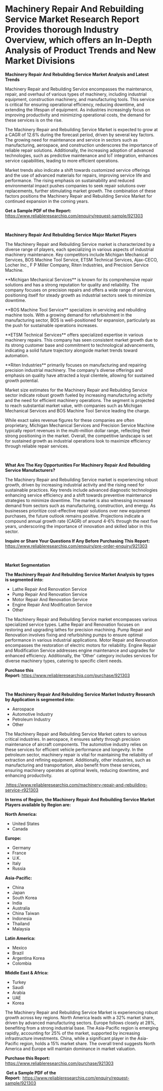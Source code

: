 <p><h1>Machinery Repair And Rebuilding Service Market Research Report Provides thorough Industry Overview, which offers an In-Depth Analysis of Product Trends and New Market Divisions</h1></p><p><strong>Machinery Repair And Rebuilding Service Market Analysis and Latest Trends</strong></p>
<p><p>Machinery Repair and Rebuilding Service encompasses the maintenance, repair, and overhaul of various types of machinery, including industrial equipment, construction machinery, and manufacturing tools. This service is critical for ensuring operational efficiency, reducing downtime, and extending the lifespan of equipment. As industries increasingly focus on improving productivity and minimizing operational costs, the demand for these services is on the rise.</p><p>The Machinery Repair and Rebuilding Service Market is expected to grow at a CAGR of 12.6% during the forecast period, driven by several key factors. The growing need for maintenance and service in sectors such as manufacturing, aerospace, and construction underscores the importance of reliable repair solutions. Additionally, the increasing adoption of advanced technologies, such as predictive maintenance and IoT integration, enhances service capabilities, leading to more efficient operations. </p><p>Market trends also indicate a shift towards customized service offerings and the use of advanced materials for repairs, improving service life and performance. The rising emphasis on sustainability and reduced environmental impact pushes companies to seek repair solutions over replacements, further stimulating market growth. The combination of these factors positions the Machinery Repair and Rebuilding Service Market for continued expansion in the coming years.</p></p>
<p><strong>Get a Sample PDF of the Report:&nbsp;</strong> <a href="https://www.reliableresearchiq.com/enquiry/request-sample/921303?utm_campaign=2770&utm_medium=2&utm_source=Github&utm_content=ia&utm_term=18042025&utm_id=machinery-repair-and-rebuilding-service">https://www.reliableresearchiq.com/enquiry/request-sample/921303</a></p>
<p>&nbsp;</p>
<p><strong>Machinery Repair And Rebuilding Service Major Market Players</strong></p>
<p><p>The Machinery Repair and Rebuilding Service market is characterized by a diverse range of players, each specializing in various aspects of industrial machinery maintenance. Key competitors include Michigan Mechanical Services, BOS Machine Tool Service, ETSM Technical Services, Ajax-CECO, Locher Inc., F P Miller Company, Riten Industries, and Precision Service Machine.</p><p>**Michigan Mechanical Services** is known for its comprehensive repair solutions and has a strong reputation for quality and reliability. The company focuses on precision repairs and offers a wide range of services, positioning itself for steady growth as industrial sectors seek to minimize downtime.</p><p>**BOS Machine Tool Service** specializes in servicing and rebuilding machine tools. With a growing demand for refurbishment in the manufacturing sector, BOS is well-positioned for expansion, particularly as the push for sustainable operations increases.</p><p>**ETSM Technical Services** offers specialized expertise in various machinery repairs. This company has seen consistent market growth due to its strong customer base and commitment to technological advancements, indicating a solid future trajectory alongside market trends toward automation.</p><p>**Riten Industries** primarily focuses on manufacturing and repairing precision industrial machinery. The company's diverse offerings and emphasis on quality have attracted a loyal clientele, allowing for sustained growth potential.</p><p>Market size estimates for the Machinery Repair and Rebuilding Service sector indicate robust growth fueled by increasing manufacturing activity and the need for efficient machinery operations. The segment is projected to reach substantial market value, with companies such as Michigan Mechanical Services and BOS Machine Tool Service leading the charge.</p><p>While exact sales revenue figures for these companies are often proprietary, Michigan Mechanical Services and Precision Service Machine typically report revenues in the multi-million dollar range, reflecting their strong positioning in the market. Overall, the competitive landscape is set for sustained growth as industrial operations look to maximize efficiency through reliable repair services.</p></p>
<p>&nbsp;</p>
<p><strong>What Are The Key Opportunities For Machinery Repair And Rebuilding Service Manufacturers?</strong></p>
<p><p>The Machinery Repair and Rebuilding Service market is experiencing robust growth, driven by increasing industrial activity and the rising need for sustainable practices. Key trends include advanced diagnostic technologies enhancing service efficiency and a shift towards preventive maintenance strategies to minimize downtime. The market is also witnessing increased demand from sectors such as manufacturing, construction, and energy. As businesses prioritize cost-effective repair solutions over new equipment purchases, the future outlook remains positive. Projections indicate a compound annual growth rate (CAGR) of around 4-6% through the next five years, underscoring the importance of innovation and skilled labor in this sector.</p></p>
<p><strong>Inquire or Share Your Questions If Any Before Purchasing This Report:</strong> <a href="https://www.reliableresearchiq.com/enquiry/pre-order-enquiry/921303?utm_campaign=2770&utm_medium=2&utm_source=Github&utm_content=ia&utm_term=18042025&utm_id=machinery-repair-and-rebuilding-service">https://www.reliableresearchiq.com/enquiry/pre-order-enquiry/921303</a></p>
<p>&nbsp;</p>
<p><strong>Market Segmentation</strong></p>
<p><strong>The Machinery Repair And Rebuilding Service Market Analysis by types is segmented into:</strong></p>
<p><ul><li>Lathe Repair And Renovation Service</li><li>Pump Repair And Renovation Service</li><li>Motor Repair And Renovation Service</li><li>Engine Repair And Modification Service</li><li>Other</li></ul></p>
<p><p>The Machinery Repair and Rebuilding Service market encompasses various specialized service types. Lathe Repair and Renovation focuses on restoring and upgrading lathes for precision machining. Pump Repair and Renovation involves fixing and refurbishing pumps to ensure optimal performance in various industrial applications. Motor Repair and Renovation encompasses the restoration of electric motors for reliability. Engine Repair and Modification Service addresses engine maintenance and upgrades for enhanced efficiency. Additionally, the 'Other' category includes services for diverse machinery types, catering to specific client needs.</p></p>
<p><strong>Purchase this Report:&nbsp;</strong><a href="https://www.reliableresearchiq.com/purchase/921303?utm_campaign=2770&utm_medium=2&utm_source=Github&utm_content=ia&utm_term=18042025&utm_id=machinery-repair-and-rebuilding-service">https://www.reliableresearchiq.com/purchase/921303</a></p>
<p>&nbsp;</p>
<p><strong>The Machinery Repair And Rebuilding Service Market Industry Research by Application is segmented into:</strong></p>
<p><ul><li>Aerospace</li><li>Automotive Industry</li><li>Petroleum Industry</li><li>Other</li></ul></p>
<p><p>The Machinery Repair and Rebuilding Service Market caters to various critical industries. In aerospace, it ensures safety through precision maintenance of aircraft components. The automotive industry relies on these services for efficient vehicle performance and longevity. In the petroleum sector, machinery repair is vital for maintaining the reliability of extraction and refining equipment. Additionally, other industries, such as manufacturing and transportation, also benefit from these services, ensuring machinery operates at optimal levels, reducing downtime, and enhancing productivity.</p></p>
<p><a href="https://www.reliableresearchiq.com/machinery-repair-and-rebuilding-service-r921303?utm_campaign=2770&utm_medium=2&utm_source=Github&utm_content=ia&utm_term=18042025&utm_id=machinery-repair-and-rebuilding-service">&nbsp;https://www.reliableresearchiq.com/machinery-repair-and-rebuilding-service-r921303</a></p>
<p><strong>In terms of Region, the Machinery Repair And Rebuilding Service Market Players available by Region are:</strong></p>
<p>
    <p> <strong> North America: </strong>
        <ul>
            <li>United States</li>
            <li>Canada</li>
        </ul>
        </p> 
    <p> <strong> Europe: </strong>
        <ul>
            <li>Germany</li>
            <li>France</li>
            <li>U.K.</li>
            <li>Italy</li>
            <li>Russia</li>
        </ul>
        </p> 
    <p> <strong> Asia-Pacific: </strong>
        <ul>
            <li>China</li>
            <li>Japan</li>
            <li>South Korea</li>
            <li>India</li>
            <li>Australia</li>
            <li>China Taiwan</li>
            <li>Indonesia</li>
            <li>Thailand</li>
            <li>Malaysia</li>
        </ul>
        </p> 
    <p> <strong> Latin America: </strong>
        <ul>
            <li>Mexico</li>
            <li>Brazil</li>
            <li>Argentina Korea</li>
            <li>Colombia</li>
        </ul>
        </p> 
    <p> <strong> Middle East & Africa: </strong>
        <ul>
            <li>Turkey</li>
            <li>Saudi</li>
            <li>Arabia</li>
            <li>UAE</li>
            <li>Korea</li>
        </ul>
    </p>
    </p>
<p><p>The Machinery Repair and Rebuilding Service Market is experiencing robust growth across key regions. North America leads with a 32% market share, driven by advanced manufacturing sectors. Europe follows closely at 28%, benefiting from a strong industrial base. The Asia-Pacific region is emerging rapidly, accounting for 25% of the market, supported by increasing infrastructure investments. China, while a significant player in the Asia-Pacific region, holds a 15% market share. The overall trend suggests North America and Europe will maintain dominance in market valuation.</p></p>
<p><strong>Purchase this Report: </strong><a href="https://www.reliableresearchiq.com/purchase/921303?utm_campaign=2770&utm_medium=2&utm_source=Github&utm_content=ia&utm_term=18042025&utm_id=machinery-repair-and-rebuilding-service">https://www.reliableresearchiq.com/purchase/921303</a></p>
<p>&nbsp;<strong>Get a Sample PDF of the Report:&nbsp;&nbsp;</strong><a href="https://www.reliableresearchiq.com/enquiry/request-sample/921303?utm_campaign=2770&utm_medium=2&utm_source=Github&utm_content=ia&utm_term=18042025&utm_id=machinery-repair-and-rebuilding-service">https://www.reliableresearchiq.com/enquiry/request-sample/921303</a></p>
<p><strong></strong></p>
<p><p></p><p></p><p></p></p>